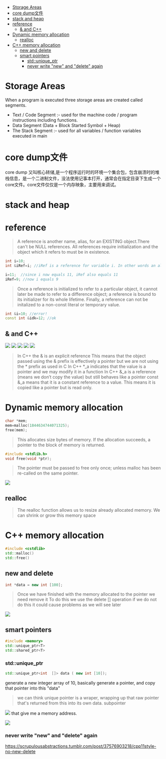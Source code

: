 - [Storage Areas](#storage-areas)
- [core dump文件](#core-dump文件)
- [stack and heap](#stack-and-heap)
- [reference](#reference)
  - [& and C++](#-and-c)
- [Dynamic memory allocation](#dynamic-memory-allocation)
  - [realloc](#realloc)
- [C++ memory allocation](#c-memory-allocation)
  - [new and delete](#new-and-delete)
  - [smart pointers](#smart-pointers)
    - [std::unique_ptr<T>](#stdunique_ptrt)
    - [never write "new" and "delete" again](#never-write-new-and-delete-again)

# Storage Areas
When a program is executed three storage areas are created called segments.
- Text / Code Segment :- used for the machine code / program instructions including functions.
- Data Segment (Data + Block Started Symbol + Heap)
- The Stack Segment :- used for all variables / function variables executed in main

# core dump文件
core dump 又叫核心转储,是一个程序运行时的环境一个集合包，包含崩溃时的堆栈信息，是一个二进制文件，没法使用记事本打开，通常会在指定目录下生成一个core文件。core文件仅仅是一个内存映象，主要用来调试。

# stack and heap

# reference
> A reference is another name, alias, for an EXISTING object.There can't be NULL references. All references require initialization and the object which it refers to must be in existence.

```c++
int i=10;
int &iRef=i; //iRef is a reference for variable i. In other words an alias

i=11;  //since i now equals 11, iRef also equals 11
iRef=9; //now i equals 9
```

> Once a reference is initialized to refer to a particular object, it cannot later be made to refer to a difference object; a reference is bound to its initializer for its whole lifetime.
> Finally, a reference can not be initalized to a non-const literal or temporary value.

```c++
int &i=10; //error!
const int &idk=12; //ok
```

## & and C++
![](assets/2022-10-19-05-35-12.png)
![](assets/2022-10-19-05-46-38.png)
![](assets/2022-10-19-05-47-45.png)
![](assets/2022-10-19-05-50-10.png)
![](assets/2022-10-19-05-53-42.png)

> In C++ the & is an explicit reference This means that the object passed using the & prefix is effectively a pointer but we are not using the * prefix as used in C
> In C++ *_a indicates that the value is a pointer and we may modify it in a function
> In C++ &_a is a reference (means we don’t copy the value) but still behaves like a pointer
> const &_a means that it is a constant reference to a value. This means it is copied like a pointer but is read only.

# Dynamic memory allocation
```c++
char *mem;
mem=malloc(1844634744071325);
free(mem);
```
> This allocates size bytes of memory.
> If the allocation succeeds, a pointer to the block of memory is returned.

```c++
#include <stdlib.h> 
void free(void *ptr);
```
> The pointer must be passed to free only once; unless malloc has been re-called on the same pointer.

![](assets/2022-10-19-06-35-22.png)

## realloc
> The realloc function allows us to resize already allocated memory.
> We can shrink or grow this memory space

# C++ memory allocation
```c++
#include <cstdlib>
std::malloc()
std::free()
```

## new and delete
```c++
int *data = new int [100];
```
> Once we have finished with the memory allocated to the pointer we need remove it
> To do this we use the delete [] operation
> if we do not do this it could cause problems as we will see later

![](assets/2022-10-19-18-53-59.png)

## smart pointers
```c++
#include <memory>
std::unique_ptr<T>
std::shared_ptr<T>
```

### std::unique_ptr<T>
```c++
std::unique_ptr<int  []> data ( new int [10]);
```
generate a new integer array of 10, basically generate a pointer, and copy that pointer into this "data"
> we can think unique pointer is a wraper, wrapping up that raw pointer that's returned from this into its own data.
> subpointer

![](assets/2022-10-19-19-30-03.png)
that give me a memory address.

![](assets/2022-10-20-03-19-13.png)

### never write "new" and "delete" again
https://scrupulousabstractions.tumblr.com/post/37576903218/cpp11style-no-new-delete 